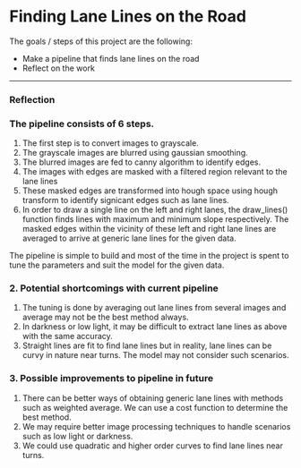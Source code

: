 # **Finding Lane Lines on the Road** 

The goals / steps of this project are the following:
* Make a pipeline that finds lane lines on the road
* Reflect on the work


[//]: # (Image References)

[image1]: ./examples/grayscale.jpg "Grayscale"

---

### Reflection

### The pipeline consists of 6 steps. 

1. The first step is to convert images to grayscale.
2. The grayscale images are blurred using gaussian smoothing.
3. The blurred images are fed to canny algorithm to identify edges.
4. The images with edges are masked with a filtered region relevant to the lane lines
5. These masked edges are transformed into hough space using hough transform to identify signicant edges such as lane lines.
6. In order to draw a single line on the left and right lanes, the draw_lines() function finds lines with maximum and minimum slope respectively. The masked edges within the vicinity of these left and right lane lines are averaged to arrive at generic lane lines for the given data.

The pipeline is simple to build and most of the time in the project is spent to tune the parameters and suit the model for the given data. 


### 2. Potential shortcomings with current pipeline
1. The tuning is done by averaging out lane lines from several images and average may not be the best method always.
2. In darkness or low light, it may be difficult to extract lane lines as above with the same accuracy.
3. Straight lines are fit to find lane lines but in reality, lane lines can be curvy in nature near turns. The model may not consider such scenarios.


### 3. Possible improvements to pipeline in future
1. There can be better ways of obtaining generic lane lines with methods such as weighted average. We can use a cost function to determine the best method.
2. We may require better image processing techniques to handle scenarios such as low light or darkness.
2. We could use quadratic and higher order curves to find lane lines near turns.
